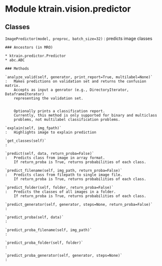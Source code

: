 Module ktrain.vision.predictor
==============================

Classes
-------

`ImagePredictor(model, preproc, batch_size=32)`
:   predicts image classes

    ### Ancestors (in MRO)

    * ktrain.predictor.Predictor
    * abc.ABC

    ### Methods

    `analyze_valid(self, generator, print_report=True, multilabel=None)`
    :   Makes predictions on validation set and returns the confusion matrix.
        Accepts as input a genrator (e.g., DirectoryIterator, DataframeIterator)
        representing the validation set.
        
        
        Optionally prints a classification report.
        Currently, this method is only supported for binary and multiclass
        problems, not multilabel classification problems.

    `explain(self, img_fpath)`
    :   Highlights image to explain prediction

    `get_classes(self)`
    :

    `predict(self, data, return_proba=False)`
    :   Predicts class from image in array format.
        If return_proba is True, returns probabilities of each class.

    `predict_filename(self, img_path, return_proba=False)`
    :   Predicts class from filepath to single image file.
        If return_proba is True, returns probabilities of each class.

    `predict_folder(self, folder, return_proba=False)`
    :   Predicts the classes of all images in a folder.
        If return_proba is True, returns probabilities of each class.

    `predict_generator(self, generator, steps=None, return_proba=False)`
    :

    `predict_proba(self, data)`
    :

    `predict_proba_filename(self, img_path)`
    :

    `predict_proba_folder(self, folder)`
    :

    `predict_proba_generator(self, generator, steps=None)`
    :